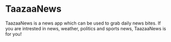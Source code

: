 # TaazaaNews
TaazaaNews is a news app which can be used to grab daily news bites. If you are intrested in news, weather, politics and sports news, TaazaaNews is for you!
